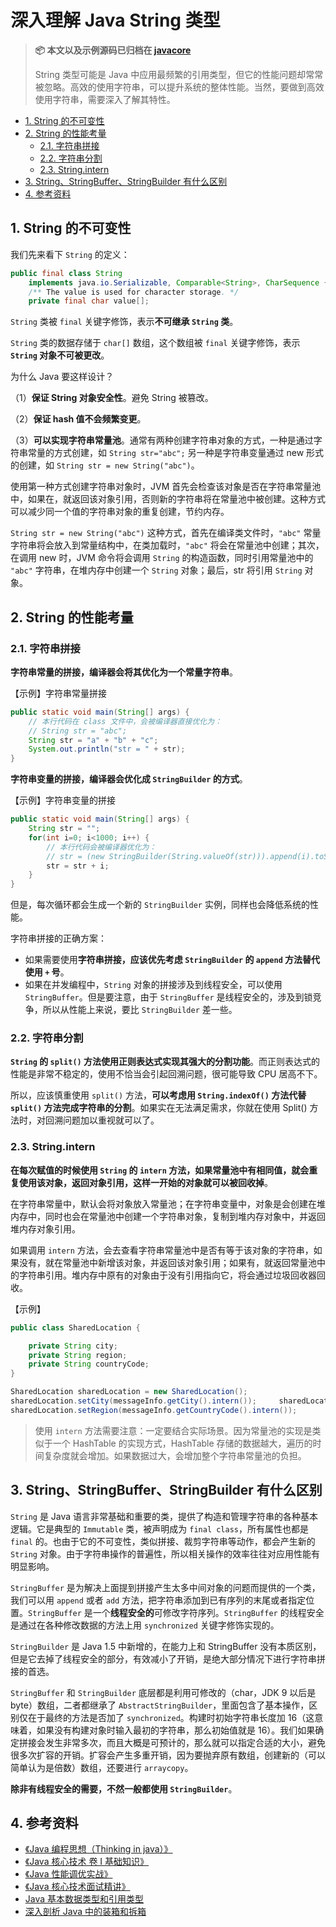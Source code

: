 # 深入理解 Java String 类型

> **📦 本文以及示例源码已归档在 [javacore](https://github.com/dunwu/javacore/)**
>
> String 类型可能是 Java 中应用最频繁的引用类型，但它的性能问题却常常被忽略。高效的使用字符串，可以提升系统的整体性能。当然，要做到高效使用字符串，需要深入了解其特性。

<!-- TOC depthFrom:2 depthTo:3 -->

- [1. String 的不可变性](#1-string-的不可变性)
- [2. String 的性能考量](#2-string-的性能考量)
  - [2.1. 字符串拼接](#21-字符串拼接)
  - [2.2. 字符串分割](#22-字符串分割)
  - [2.3. String.intern](#23-stringintern)
- [3. String、StringBuffer、StringBuilder 有什么区别](#3-stringstringbufferstringbuilder-有什么区别)
- [4. 参考资料](#4-参考资料)

<!-- /TOC -->

## 1. String 的不可变性

我们先来看下 `String` 的定义：

```java
public final class String
    implements java.io.Serializable, Comparable<String>, CharSequence {
    /** The value is used for character storage. */
    private final char value[];
```

`String` 类被 `final` 关键字修饰，表示**不可继承 `String` 类**。

`String` 类的数据存储于 `char[]` 数组，这个数组被 `final` 关键字修饰，表示 **`String` 对象不可被更改**。

为什么 Java 要这样设计？

（1）**保证 String 对象安全性**。避免 String 被篡改。

（2）**保证 hash 值不会频繁变更**。

（3）**可以实现字符串常量池**。通常有两种创建字符串对象的方式，一种是通过字符串常量的方式创建，如 `String str="abc";` 另一种是字符串变量通过 new 形式的创建，如 `String str = new String("abc")`。

使用第一种方式创建字符串对象时，JVM 首先会检查该对象是否在字符串常量池中，如果在，就返回该对象引用，否则新的字符串将在常量池中被创建。这种方式可以减少同一个值的字符串对象的重复创建，节约内存。

`String str = new String("abc")` 这种方式，首先在编译类文件时，`"abc"` 常量字符串将会放入到常量结构中，在类加载时，`"abc"` 将会在常量池中创建；其次，在调用 new 时，JVM 命令将会调用 `String` 的构造函数，同时引用常量池中的 `"abc"` 字符串，在堆内存中创建一个 `String` 对象；最后，str 将引用 `String` 对象。

## 2. String 的性能考量

### 2.1. 字符串拼接

**字符串常量的拼接，编译器会将其优化为一个常量字符串**。

【示例】字符串常量拼接

```java
public static void main(String[] args) {
    // 本行代码在 class 文件中，会被编译器直接优化为：
    // String str = "abc";
    String str = "a" + "b" + "c";
    System.out.println("str = " + str);
}
```

**字符串变量的拼接，编译器会优化成 `StringBuilder` 的方式**。

【示例】字符串变量的拼接

```java
public static void main(String[] args) {
    String str = "";
    for(int i=0; i<1000; i++) {
        // 本行代码会被编译器优化为：
        // str = (new StringBuilder(String.valueOf(str))).append(i).toString();
        str = str + i;
    }
}
```

但是，每次循环都会生成一个新的 `StringBuilder` 实例，同样也会降低系统的性能。

字符串拼接的正确方案：

- 如果需要使用**字符串拼接，应该优先考虑 `StringBuilder` 的 `append` 方法替代使用 `+` 号**。
- 如果在并发编程中，`String` 对象的拼接涉及到线程安全，可以使用 `StringBuffer`。但是要注意，由于 `StringBuffer` 是线程安全的，涉及到锁竞争，所以从性能上来说，要比 `StringBuilder` 差一些。

### 2.2. 字符串分割

**`String` 的 `split()` 方法使用正则表达式实现其强大的分割功能**。而正则表达式的性能是非常不稳定的，使用不恰当会引起回溯问题，很可能导致 CPU 居高不下。

所以，应该慎重使用 `split()` 方法，**可以考虑用 `String.indexOf()` 方法代替 `split()` 方法完成字符串的分割**。如果实在无法满足需求，你就在使用 Split() 方法时，对回溯问题加以重视就可以了。

### 2.3. String.intern

**在每次赋值的时候使用 `String` 的 `intern` 方法，如果常量池中有相同值，就会重复使用该对象，返回对象引用，这样一开始的对象就可以被回收掉**。

在字符串常量中，默认会将对象放入常量池；在字符串变量中，对象是会创建在堆内存中，同时也会在常量池中创建一个字符串对象，复制到堆内存对象中，并返回堆内存对象引用。

如果调用 `intern` 方法，会去查看字符串常量池中是否有等于该对象的字符串，如果没有，就在常量池中新增该对象，并返回该对象引用；如果有，就返回常量池中的字符串引用。堆内存中原有的对象由于没有引用指向它，将会通过垃圾回收器回收。

【示例】

```java
public class SharedLocation {

	private String city;
	private String region;
	private String countryCode;
}

SharedLocation sharedLocation = new SharedLocation();
sharedLocation.setCity(messageInfo.getCity().intern());		sharedLocation.setCountryCode(messageInfo.getRegion().intern());
sharedLocation.setRegion(messageInfo.getCountryCode().intern());
```

> 使用 `intern` 方法需要注意：一定要结合实际场景。因为常量池的实现是类似于一个 HashTable 的实现方式，HashTable 存储的数据越大，遍历的时间复杂度就会增加。如果数据过大，会增加整个字符串常量池的负担。

## 3. String、StringBuffer、StringBuilder 有什么区别

`String` 是 Java 语言非常基础和重要的类，提供了构造和管理字符串的各种基本逻辑。它是典型的 `Immutable` 类，被声明成为 `final class`，所有属性也都是 `final` 的。也由于它的不可变性，类似拼接、裁剪字符串等动作，都会产生新的 `String` 对象。由于字符串操作的普遍性，所以相关操作的效率往往对应用性能有明显影响。

`StringBuffer` 是为解决上面提到拼接产生太多中间对象的问题而提供的一个类，我们可以用 `append` 或者 `add` 方法，把字符串添加到已有序列的末尾或者指定位置。`StringBuffer` 是一个**线程安全的**可修改字符序列。`StringBuffer` 的线程安全是通过在各种修改数据的方法上用 `synchronized` 关键字修饰实现的。

`StringBuilder` 是 Java 1.5 中新增的，在能力上和 StringBuffer 没有本质区别，但是它去掉了线程安全的部分，有效减小了开销，是绝大部分情况下进行字符串拼接的首选。

`StringBuffer` 和 `StringBuilder` 底层都是利用可修改的（char，JDK 9 以后是 byte）数组，二者都继承了 `AbstractStringBuilder`，里面包含了基本操作，区别仅在于最终的方法是否加了 `synchronized`。构建时初始字符串长度加 16（这意味着，如果没有构建对象时输入最初的字符串，那么初始值就是 16）。我们如果确定拼接会发生非常多次，而且大概是可预计的，那么就可以指定合适的大小，避免很多次扩容的开销。扩容会产生多重开销，因为要抛弃原有数组，创建新的（可以简单认为是倍数）数组，还要进行 `arraycopy`。

**除非有线程安全的需要，不然一般都使用 `StringBuilder`**。

## 4. 参考资料

- [《Java 编程思想（Thinking in java）》](https://item.jd.com/10058164.html)
- [《Java 核心技术 卷 I 基础知识》](https://item.jd.com/12759308.html)
- [《Java 性能调优实战》](https://time.geekbang.org/column/intro/100028001)
- [《Java 核心技术面试精讲》](https://time.geekbang.org/column/intro/82)
- [Java 基本数据类型和引用类型](https://juejin.im/post/59cd71835188255d3448faf6)
- [深入剖析 Java 中的装箱和拆箱](https://www.cnblogs.com/dolphin0520/p/3780005.html)

